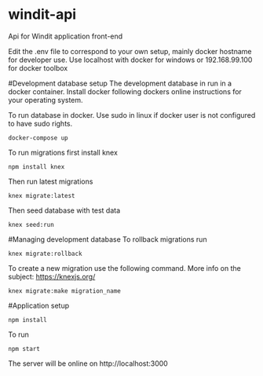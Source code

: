 # windit-api
Api for Windit application front-end

Edit the .env file to correspond to your own setup, mainly docker hostname for developer use.
Use localhost with docker for windows or 192.168.99.100 for docker toolbox

#Development database setup
The development database in run in a docker container. Install docker following dockers online instructions for your operating system.

To run database in docker. Use sudo in linux if docker user is not configured to have sudo rights.
```
docker-compose up
```
To run migrations first install knex
```
npm install knex
```
Then run latest migrations
```
knex migrate:latest
```
Then seed database with test data
```
knex seed:run
```
#Managing development database
To rollback migrations run
```
knex migrate:rollback
```

To create a new migration use the following command. More info on the subject: https://knexjs.org/
```
knex migrate:make migration_name
```

#Application setup
```
npm install
```

To run
```
npm start
```
The server will be online on http://localhost:3000
